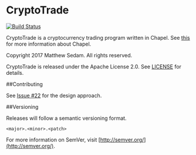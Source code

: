 # CryptoTrade

[![Build Status](https://travis-ci.org/matthewsedam/cryptotrade.svg?branch=master)](https://travis-ci.org/matthewsedam/cryptotrade)

CryptoTrade is a cryptocurrency trading program written in Chapel.
See [this](https://github.com/chapel-lang/chapel) for more information about Chapel.

Copyright 2017 Matthew Sedam. All rights reserved.

CryptoTrade is released under the Apache License 2.0.
See [LICENSE](LICENSE.txt) for details.

##Contributing

See [Issue #22](//github.com/matthewsedam/cryptotrade/issues/22) for the design approach.

##Versioning

Releases will follow a semantic versioning format.

`<major>.<minor>.<patch>`

For more information on SemVer, visit [http://semver.org/](http://semver.org/).
